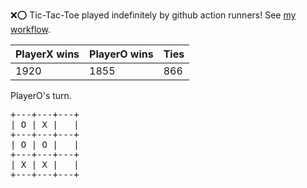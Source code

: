 :x::o: Tic-Tac-Toe played indefinitely by github action runners! See [my workflow](.github/workflows/play.yaml).

|PlayerX wins|PlayerO wins|Ties|
|-|-|-|
|1920|1855|866|

PlayerO's turn.

<pre>
+---+---+---+
| O | X |   |
+---+---+---+
| O | O |   |
+---+---+---+
| X | X |   |
+---+---+---+
</pre>